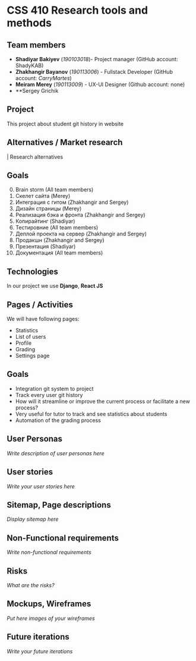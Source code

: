 # CSS 410 Research tools and methods
## Team members
+ **Shadiyar Bakiyev** (*190103018*)- Project manager (GitHub account: ShadyKAB)
+ **Zhakhangir Bayanov** (*190113006*) - Fullstack Developer (GitHub account: *CarryMartes*)
+ **Meiram Merey** (*190113009*) - UX-UI Designer (Github account: none)
+ **Sergey Grichik 

## Project
This project about student git history in website

## Alternatives / Market research
| Research alternatives

## Goals
0. Brain storm (All team members)
1. Скелет сайта (Merey)
2. Интеграция с гитом (Zhakhangir and Sergey)
3. Дизайн страницы (Merey)
4. Реализация бэка и фронта (Zhakhangir and Sergey)
5. Копирайтинг (Shadiyar)
6. Тестировние (All team members)
7. Деплой проекта на сервер (Zhakhangir and Sergey)
8. Продакшн (Zhakhangir and Sergey)
9. Презентация (Shadiyar)
10. Документация (All team members)
## Technologies
In our project we use **Django**, **React JS**

## Pages / Activities 
We will have following pages:
- Statistics
- List of users
- Profile
- Grading
- Settings page

## Goals
* Integration git system to project
* Track every user git history
* How will it streamline or improve the current process or facilitate a new process?
* Very useful for tutor to track and see statistics about students
* Automation of the grading process

## User Personas
*Write description of user personas here*  

## User stories

*Write your user stories here*

## Sitemap, Page descriptions

*Display sitemap here*

## Non-Functional requirements
*Write non-functional requirements*

## Risks
*What are the risks?*

## Mockups, Wireframes
*Put here images of your wireframes*

## Future iterations
*Write your future iterations*
